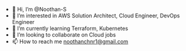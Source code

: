 - 👋 Hi, I’m @Noothan-S
- 👀 I’m interested in AWS Solution Architect, Cloud Engineer, DevOps Engineer
- 🌱 I’m currently learning Terraform, Kubernetes
- 💞️ I’m looking to collaborate on Cloud jobs
- 📫 How to reach me noothanchnr1@gmail.com 

<!---
Noothan-S/Noothan-S is a ✨ special ✨ repository because its `README.md` (this file) appears on your GitHub profile.
You can click the Preview link to take a look at your changes.
--->
